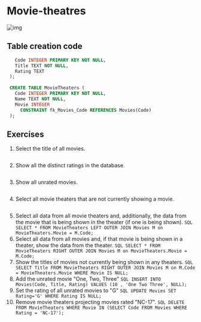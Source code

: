 # Movie-theatres
![img](https://upload.wikimedia.org/wikipedia/commons/f/ff/Sql_movie_theaters.png)

## Table creation code
```SQL CREATE TABLE Movies (
   Code INTEGER PRIMARY KEY NOT NULL,
   Title TEXT NOT NULL,
   Rating TEXT 
 );
  
 CREATE TABLE MovieTheaters (
   Code INTEGER PRIMARY KEY NOT NULL,
   Name TEXT NOT NULL,
   Movie INTEGER  
     CONSTRAINT fk_Movies_Code REFERENCES Movies(Code)
 );
```

 ## Exercises
 1. Select the title of all movies.
  ```SQL SELECT Title FROM Movies;
  ```
 2. Show all the distinct ratings in the database.
 ```SQL SELECT DISTINCT Rating FROM Movies; 
 ```
 3. Show all unrated movies.
 ```SQL SELECT * FROM Movies WHERE Rating IS NULL;
 ```
 4. Select all movie theaters that are not currently showing a movie.
 ```SQL SELECT * FROM MovieTheaters WHERE Movie IS NULL; 
 ```
 5. Select all data from all movie theaters and, additionally, the data from the movie that is being shown in the theater (if one is being shown).
 ```SQL SELECT * FROM MovieTheaters LEFT OUTER JOIN Movies M on MovieTheaters.Movie = M.Code;```
 6. Select all data from all movies and, if that movie is being shown in a theater, show the data from the theater.
 ```SQL SELECT * FROM MovieTheaters RIGHT OUTER JOIN Movies M on MovieTheaters.Movie = M.Code;```
 7. Show the titles of movies not currently being shown in any theaters.
 ```SQL SELECT Title FROM MovieTheaters RIGHT OUTER JOIN Movies M on M.Code = MovieTheaters.Movie WHERE Movie IS NULL;```
 8. Add the unrated movie "One, Two, Three"
 ```SQL INSERT INTO Movies(Code, Title, Rating) VALUES (10 , 'One Two Three', NULL);```
 9. Set the rating of all unrated movies to "G"
 ```SQL UPDATE Movies SET Rating='G' WHERE Rating IS NULL;```
 10. Remove movie theaters projecting movies rated "NC-17".
 ```SQL DELETE FROM MovieTheaters WHERE Movie IN (SELECT Code FROM Movies WHERE Rating = 'NC-17');```
